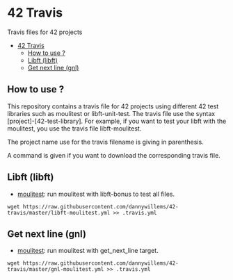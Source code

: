 # 42 Travis

Travis files for 42 projects

* [42 Travis](#42-travis)
  * [How to use ?](#how-to-use-)
  * [Libft (libft)](#libft-libft)
  * [Get next line (gnl)](#get-next-line-gnl)

## How to use ?

This repository contains a travis file for 42 projects using different 42 test
libraries such as moulitest or libft-unit-test.
The travis file use the syntax [project]-[42-test-library]. For example, if you
want to test your libft with the moulitest, you use the travis file
libft-moulitest.

The project name use for the travis filename is giving in parenthesis.

A command is given if you want to download the corresponding travis file.

## Libft (libft)

* [moulitest](https://raw.githubusercontent.com/dannywillems/42-travis/master/libft-moulitest.yml):
  run moulitest with libft-bonus to test all files.
```
wget https://raw.githubusercontent.com/dannywillems/42-travis/master/libft-moulitest.yml >> .travis.yml
```

## Get next line (gnl)

* [moulitest](https://raw.githubusercontent.com/dannywillems/42-travis/master/gnl-moulitest.yml):
  run moulitest with get_next_line target.
```
wget https://raw.githubusercontent.com/dannywillems/42-travis/master/gnl-moulitest.yml >> .travis.yml
```
